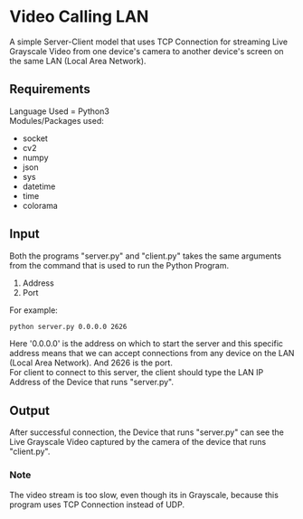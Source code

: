 # Video Calling LAN
A simple Server-Client model that uses TCP Connection for streaming Live Grayscale Video from one device's camera to another device's screen on the same LAN (Local Area Network).

## Requirements
Language Used = Python3<br />
Modules/Packages used:
* socket
* cv2
* numpy
* json
* sys
* datetime
* time
* colorama

## Input
Both the programs "server.py" and "client.py" takes the same arguments from the command that is used to run the Python Program.
1. Address
2. Port
<!-- -->
For example:
```bash
python server.py 0.0.0.0 2626
```
Here '0.0.0.0' is the address on which to start the server and this specific address means that we can accept connections from any device on the LAN (Local Area Network). And 2626 is the port.<br />
For client to connect to this server, the client should type the LAN IP Address of the Device that runs "server.py".

## Output
After successful connection, the Device that runs "server.py" can see the Live Grayscale Video captured by the camera of the device that runs "client.py".

### Note
The video stream is too slow, even though its in Grayscale, because this program uses TCP Connection instead of UDP.<br />